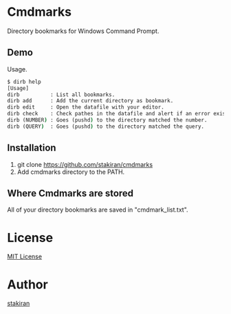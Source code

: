 # Cmdmarks

Directory bookmarks for Windows Command Prompt.

## Demo

Usage.

```cmd
$ dirb help
[Usage]
dirb          : List all bookmarks.
dirb add      : Add the current directory as bookmark.
dirb edit     : Open the datafile with your editor.
dirb check    : Check pathes in the datafile and alert if an error exists.
dirb (NUMBER) : Goes (pushd) to the directory matched the number.
dirb (QUERY)  : Goes (pushd) to the directory matched the query.
```

## Installation

1. git clone https://github.com/stakiran/cmdmarks
2. Add cmdmarks directory to the PATH.

## Where Cmdmarks are stored

All of your directory bookmarks are saved in "cmdmark_list.txt".

# License

[MIT License](LICENSE)

# Author

[stakiran](https://github.com/stakiran)
